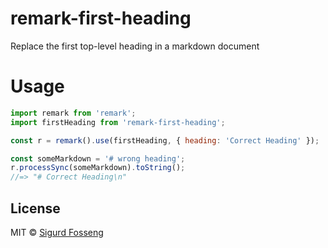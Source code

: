 # remark-first-heading

Replace the first top-level heading in a markdown document

# Usage
```javascript
import remark from 'remark';
import firstHeading from 'remark-first-heading';

const r = remark().use(firstHeading, { heading: 'Correct Heading' });

const someMarkdown = '# wrong heading';
r.processSync(someMarkdown).toString();
//=> "# Correct Heading\n"
```

## License

MIT © [Sigurd Fosseng](http://laat.io)
